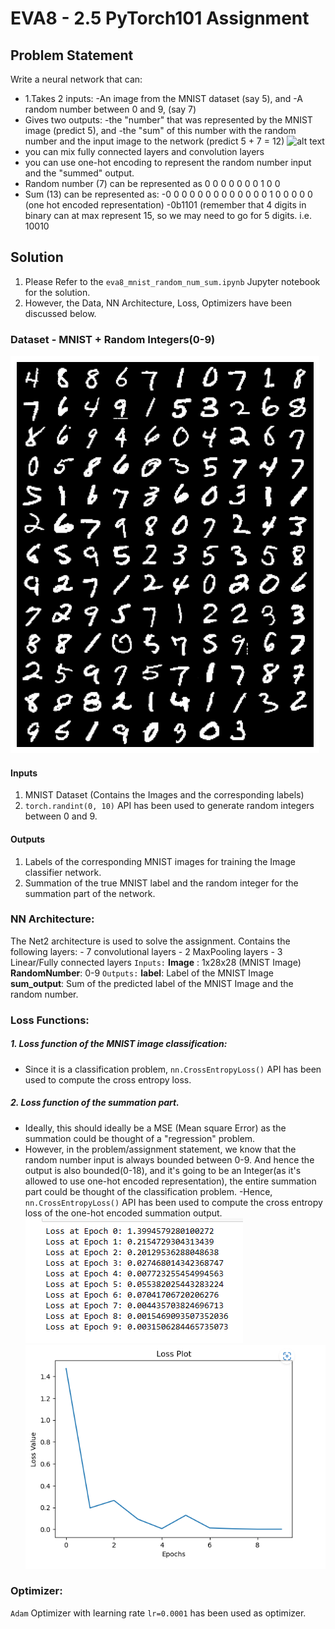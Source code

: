 # EVA8 - 2.5 PyTorch101 Assignment

## Problem Statement
Write a neural network that can:
- 1.Takes 2 inputs:
    -An image from the MNIST dataset (say 5), and
    -A random number between 0 and 9, (say 7)
- Gives two outputs:
-the "number" that was represented by the MNIST image (predict 5), and
-the "sum" of this number with the random number and the input image to the network (predict 5 + 7 = 12)
![alt text](https://canvas.instructure.com/courses/5720700/files/199152054/preview) 
- you can mix fully connected layers and convolution layers
- you can use one-hot encoding to represent the random number input and the "summed" output.
- Random number (7) can be represented as 0 0 0 0 0 0 0 1 0 0
- Sum (13) can be represented as: 
-0 0 0 0 0 0 0 0 0 0 0 0 0 1 0 0 0 0 0 (one hot encoded representation)
-0b1101 (remember that 4 digits in binary can at max represent 15, so we may need to go for 5 digits. i.e. 10010


## Solution
1. Please Refer to the ```eva8_mnist_random_num_sum.ipynb``` Jupyter notebook for the solution. 
2. However, the Data, NN Architecture, Loss, Optimizers have been discussed below.

### Dataset - MNIST + Random Integers(0-9)
![Alt text](imgs/mnist.png?raw=true "Loss Function")

#### Inputs
1. MNIST Dataset (Contains the Images and the corresponding labels)
2. ```torch.randint(0, 10)``` API has been used to generate random integers between 0 and 9.
#### Outputs
1. Labels of the corresponding MNIST images for training the Image classifier network.
2. Summation of the true MNIST label and the random integer for the summation part of the network.

### NN Architecture:
The Net2 architecture is used to solve the assignment. Contains the following layers:
    - 7 convolutional layers
    - 2 MaxPooling layers
    - 3 Linear/Fully connected layers
    ```Inputs:```
        __Image__ : 1x28x28 (MNIST Image)
        __RandomNumber__: 0-9
    ```Outputs:```
        __label__: Label of the MNIST Image
        __sum_output__: Sum of the predicted label of the MNIST Image and the random number.

### Loss Functions:
##### 1. Loss function of the MNIST image classification:
- Since it is a classification problem, ```nn.CrossEntropyLoss()``` API has been used to compute the cross entropy loss.
##### 2. Loss function of the summation part.
- Ideally, this should ideally be a MSE (Mean square Error) as the summation could be thought of a "regression" problem.
- However, in the problem/assignment statement, we know that the random number input is always bounded between 0-9. And hence the output is also bounded(0-18), and it's going to be an Integer(as it's allowed to use one-hot encoded representation), the entire summation part could be thought of the classification problem.
-Hence, ```nn.CrossEntropyLoss()``` API has been used to compute the cross entropy loss of the one-hot encoded summation output.
![Alt text](imgs/epoch_loss.png?raw=true "Loss Epochs")
![Alt text](imgs/loss_fn.png?raw=true "Loss Function")


### Optimizer:
```Adam``` Optimizer with learning rate ```lr=0.0001``` has been used as optimizer.


